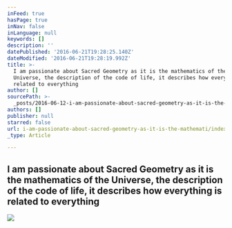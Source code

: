 ```yaml
---
inFeed: true
hasPage: true
inNav: false
inLanguage: null
keywords: []
description: ''
datePublished: '2016-06-21T19:28:25.140Z'
dateModified: '2016-06-21T19:28:19.992Z'
title: >-
  I am passionate about Sacred Geometry as it is the mathematics of the
  Universe, the description of the code of life, it describes how everything is
  related to everything
author: []
sourcePath: >-
  _posts/2016-06-12-i-am-passionate-about-sacred-geometry-as-it-is-the-mathemati.md
authors: []
publisher: null
starred: false
url: i-am-passionate-about-sacred-geometry-as-it-is-the-mathemati/index.html
_type: Article

---
```

## I am passionate about Sacred Geometry as it is the mathematics of the Universe, the description of the code of life, it describes how everything is related to everything
![](https://the-grid-user-content.s3-us-west-2.amazonaws.com/2afba572-996f-4ecf-8e8b-c208e429efe3.jpg)